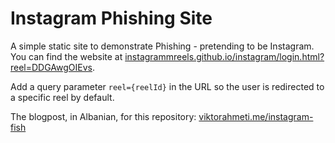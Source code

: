 # Instagram Phishing Site

A simple static site to demonstrate Phishing - pretending to be Instagram. You can find the website at [instagrammreels.github.io/instagram/login.html?reel=DDGAwgOIEvs](https://instagrammreels.github.io/instagram/login.html).
  
Add a query parameter `reel={reelId}` in the URL so the user is redirected to a specific reel by default.

The blogpost, in Albanian, for this repository: [viktorahmeti.me/instagram-fish](https://viktorahmeti.me/instagram-fish)
